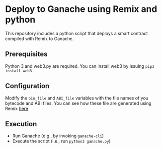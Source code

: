 # Deploy to Ganache using Remix and python
This repository includes a python script that deploys a smart contract compiled with Remix to Ganache. 

## Prerequisites
Python 3 and web3.py are required. You can install web3 by issuing `pip3 install web3`

## Configuration
Modify the `bin_file` and `ABI_file` variables with the file names of you bytecode and ABI files. 
You can see how these file are generated using Remix [here](https://respected-professor.blogspot.com/)

## Execution
* Run Ganache (e.g., by invoking `ganache-cli`)
* Execute the script (i.e., run `python3 ganache.py`)